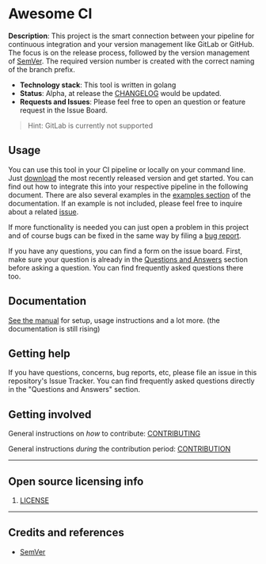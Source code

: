 # Awesome CI

**Description**: This project is the smart connection between your pipeline for continuous integration and your version management like GitLab or GitHub. The focus is on the release process, followed by the version management of [SemVer](https://semver.org/). The required version number is created with the correct naming of the branch prefix.

- **Technology stack**: This tool is written in golang
- **Status**: Alpha, at release the [CHANGELOG](CHANGELOG.md) would be updated.
- **Requests and Issues**: Please feel free to open an question or feature request in the Issue Board.

 > Hint: GitLab is currently not supported

## Usage

You can use this tool in your CI pipeline or locally on your command line. Just [download](https://github.com/eksrvb/awesome-ci/releases/latest/download/awesome-ci) the most recently released version and get started. You can find out how to integrate this into your respective pipeline in the following document. There are also several examples in the [examples section](https://eksrvb.github.io/awesome-ci/docs/examples) of the documentation. If an example is not included, please feel free to inquire about a related [issue](https://github.com/eksrvb/awesome-ci/issues/new/choose).

If more functionality is needed you can just open a problem in this project and of course bugs can be fixed in the same way by filing a [bug report](https://github.com/eksrvb/awesome-ci/issues/new/choose).

If you have any questions, you can find a form on the issue board. First, make sure your question is already in the [Questions and Answers](https://eksrvb.github.io/awesome-ci/docs/questions_and_answers) section before asking a question. You can find frequently asked questions there too.

## Documentation

[See the manual](https://eksrvb.github.io/awesome-ci/) for setup, usage instructions and a lot more. (the documentation is still rising)

## Getting help

If you have questions, concerns, bug reports, etc, please file an issue in this repository's Issue Tracker.
You can find frequently asked questions directly in the "Questions and Answers" section.

## Getting involved

General instructions on _how_ to contribute: [CONTRIBUTING](CONTRIBUTING.md)

General instructions _during_ the contribution period: [CONTRIBUTION](CONTRIBUTION.md)


----

## Open source licensing info
1. [LICENSE](LICENSE)


----

## Credits and references

- [SemVer](https://semver.org/)
